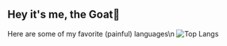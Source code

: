 ## Hey it's me, the Goat👋

Here are some of my favorite (painful) languages\n
![Top Langs](https://github-readme-stats.vercel.app/api/top-langs/?username=Lcdemi&layout=compact)
<!--
**Lcdemi/Lcdemi** is a ✨ _special_ ✨ repository because its `README.md` (this file) appears on your GitHub profile.

Here are some ideas to get you started:

- 🔭 I’m currently working on ...
- 🌱 I’m currently learning ...
- 👯 I’m looking to collaborate on ...
- 🤔 I’m looking for help with ...
- 💬 Ask me about ...
- 📫 How to reach me: ...
- 😄 Pronouns: ...
- ⚡ Fun fact: ...
-->
